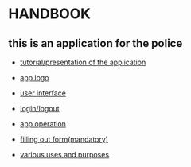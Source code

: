 # HANDBOOK
## this is an application for the police
* [tutorial/presentation of the application](https://github.com/galessandroni/Automezzi/blob/main/doc/handbook/tutorial%20of%20the%20application.md#tutorial7
)

* [app logo](/main/doc/handbook/Handbook/app%20logo.md#logo9)
* [user interface](https://github.com/galessandroni/Automezzi/blob/main/doc/handbook/user%20interface.md) 

* [login/logout](https://github.com/galessandroni/Automezzi/blob/main/doc/handbook/login,logout.md)

* [app operation](https://github.com/galessandroni/Automezzi/blob/main/doc/handbook/app%20operation.md) 

* [filling out form(mandatory)](https://github.com/galessandroni/Automezzi/blob/main/doc/handbook/filling%20out%20form(mandatory).md)

* [various uses and purposes](https://github.com/galessandroni/Automezzi/blob/main/doc/handbook/various%20uses%20and%20purposes.md) 
